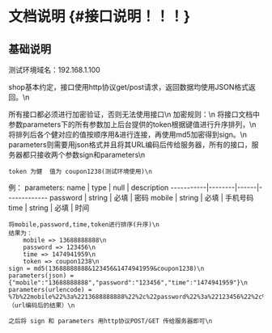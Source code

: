 文档说明                          {#接口说明！！！}
============


基础说明
------------

测试环境域名：192.168.1.100

shop基本约定，接口使用http协议get/post请求，返回数据均使用JSON格式返回。\n

所有接口都必须进行加密验证，否则无法使用接口\n
加密规则：\n
	将接口文档中参数parameters下的所有参数加上后台提供的token根据键值进行升序排列，\n
	将排列后各个健对应的值按顺序用&进行连接，再使用md5加密得到sign。\n
	parameters则需要用json格式并且将其URL编码后传给服务器，所有的接口，服务器都只接收两个参数sign和parameters\n

	token 为健  值为 coupon1238(测试环境使用)\n

例：
     parameters:
         name   |  type  | null | description
     -----------|--------|------|-------------
      password  | string | 必填  |   密码
       mobile   | string | 必填  |  手机号码      
        time    | string | 必填  |   时间

    将mobile,password,time,token进行排序(升序)\n
    结果为：
    	mobile => 13688888888\n
    	password => 123456\n
    	time => 1474941959\n
    	token => coupon1238\n
    sign = md5(13688888888&123456&1474941959&coupon1238)\n
    parameters(json) = {"mobile":"13688888888","password":"123456","time":"1474941959"}\n
    parameters(urlencode) = %7b%22mobile%22%3a%2213688888888%22%2c%22password%22%3a%22123456%22%2c%22time%22%3a%221474941959%22%7d（url编码后的结果）\n

   	之后将 sign 和 parameters 用http协议POST/GET 传给服务器即可\n
